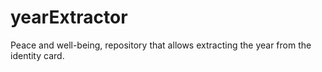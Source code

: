 # yearExtractor
Peace and well-being, repository that allows extracting the year from the identity card.
